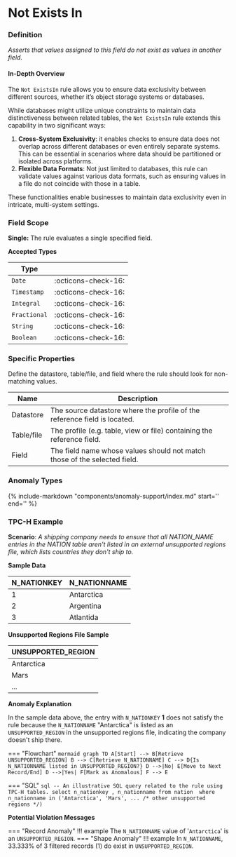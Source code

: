 # Not Exists In

### Definition

*Asserts that values assigned to this field do not exist as values in another field.*

#### In-Depth Overview

The `Not ExistsIn` rule allows you to ensure data exclusivity between different sources, whether it’s object storage systems or databases.

While databases might utilize unique constraints to maintain data distinctiveness between related tables, the `Not ExistsIn` rule extends this capability in two significant ways:

1. **Cross-System Exclusivity**: it enables checks to ensure data does not overlap across different databases or even entirely separate systems. This can be essential in scenarios where data should be partitioned or isolated across platforms.
2. **Flexible Data Formats**: Not just limited to databases, this rule can validate values against various data formats, such as ensuring values in a file do not coincide with those in a table.

These functionalities enable businesses to maintain data exclusivity even in intricate, multi-system settings.

### Field Scope

**Single:** The rule evaluates a single specified field.

**Accepted Types**

| Type        |                          |
|-------------|--------------------------|
| `Date`      | <div style="text-align:center">:octicons-check-16:</div>  |
| `Timestamp` | <div style="text-align:center">:octicons-check-16:</div>  |
| `Integral`  | <div style="text-align:center">:octicons-check-16:</div>  |
| `Fractional`| <div style="text-align:center">:octicons-check-16:</div>  |
| `String`    | <div style="text-align:center">:octicons-check-16:</div>  |
| `Boolean`   | <div style="text-align:center">:octicons-check-16:</div>  |

### Specific Properties

Define the datastore, table/file, and field where the rule should look for non-matching values.

| Name                            | Description                                                   |
|---------------------------------|---------------------------------------------------------------|
| <div class="text-primary">Datastore</div>   | The source datastore where the profile of the reference field is located. |
| <div class="text-primary">Table/file</div>   | The profile (e.g. table, view or file) containing the reference field. |
| <div class="text-primary">Field</div>       | The field name whose values should not match those of the selected field.  |

### Anomaly Types

{% 
    include-markdown "components/anomaly-support/index.md"
    start='<!-- all-types--start -->'
    end='<!-- all-types--end -->' 
%}

### TPC-H Example

**Scenario**: *A shipping company needs to ensure that all NATION_NAME entries in the NATION table aren't listed in an external unsupported regions file, which lists countries they don't ship to.*

**Sample Data**

| N_NATIONKEY | N_NATIONNAME       |
|-------------|--------------------|
| 1           | <span class="text-negative">Antarctica</span> |
| 2           | Argentina          |
| 3           | Atlantida          |

**Unsupported Regions File Sample**

| UNSUPPORTED_REGION |
|--------------------|
| Antarctica         |
| Mars               |
| ...                |

**Anomaly Explanation**

In the sample data above, the entry with `N_NATIONKEY` **1** does not satisfy the rule because the `N_NATIONNAME` "Antarctica" is listed as an `UNSUPPORTED_REGION` in the unsupported regions file, indicating the company doesn't ship there.

=== "Flowchart"
    ``` mermaid
    graph TD
    A[Start] --> B[Retrieve UNSUPPORTED_REGION]
    B --> C[Retrieve N_NATIONNAME]
    C --> D{Is N_NATIONNAME listed in UNSUPPORTED_REGION?}
    D -->|No| E[Move to Next Record/End]
    D -->|Yes| F[Mark as Anomalous]
    F --> E
    ```

=== "SQL"
    ```sql
    -- An illustrative SQL query related to the rule using TPC-H tables.
    select
        n_nationkey
        , n_nationname
    from nation 
    where
        n_nationname in ('Antarctica', 'Mars', ... /* other unsupported regions */)
    ```

**Potential Violation Messages**

=== "Record Anomaly"
    !!! example
        The `N_NATIONNAME` value of '`Antarctica`' is an `UNSUPPORTED_REGION`.
=== "Shape Anomaly"
    !!! example
        In `N_NATIONNAME`, 33.333% of 3 filtered records (1) do exist in `UNSUPPORTED_REGION`.
